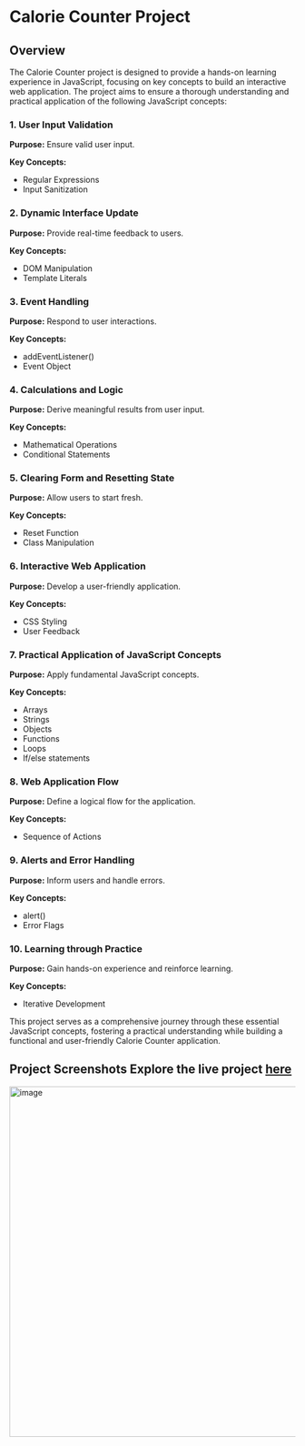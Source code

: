 # Calorie Counter Project

## Overview

The Calorie Counter project is designed to provide a hands-on learning experience in JavaScript, focusing on key concepts to build an interactive web application. The project aims to ensure a thorough understanding and practical application of the following JavaScript concepts:

### 1. User Input Validation

**Purpose:** Ensure valid user input.

**Key Concepts:**
- Regular Expressions
- Input Sanitization

### 2. Dynamic Interface Update

**Purpose:** Provide real-time feedback to users.

**Key Concepts:**
- DOM Manipulation
- Template Literals

### 3. Event Handling

**Purpose:** Respond to user interactions.

**Key Concepts:**
- addEventListener()
- Event Object

### 4. Calculations and Logic

**Purpose:** Derive meaningful results from user input.

**Key Concepts:**
- Mathematical Operations
- Conditional Statements

### 5. Clearing Form and Resetting State

**Purpose:** Allow users to start fresh.

**Key Concepts:**
- Reset Function
- Class Manipulation

### 6. Interactive Web Application

**Purpose:** Develop a user-friendly application.

**Key Concepts:**
- CSS Styling
- User Feedback

### 7. Practical Application of JavaScript Concepts

**Purpose:** Apply fundamental JavaScript concepts.

**Key Concepts:**
- Arrays
- Strings
- Objects
- Functions
- Loops
- If/else statements

### 8. Web Application Flow

**Purpose:** Define a logical flow for the application.

**Key Concepts:**
- Sequence of Actions

### 9. Alerts and Error Handling

**Purpose:** Inform users and handle errors.

**Key Concepts:**
- alert()
- Error Flags

### 10. Learning through Practice

**Purpose:** Gain hands-on experience and reinforce learning.

**Key Concepts:**
- Iterative Development

This project serves as a comprehensive journey through these essential JavaScript concepts, fostering a practical understanding while building a functional and user-friendly Calorie Counter application.

## Project Screenshots Explore the live project [here](https://dadihemasri.github.io/Calorie-Counter-Project/)

<img width="616" alt="image" src="https://github.com/dadihemasri/Calorie-Counter-Project/assets/85781102/da4794cf-4100-43dc-aed6-a58f7202ae07">
